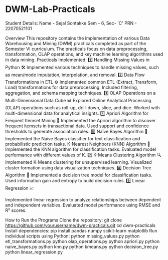 # DWM-Lab-Practicals
Student Details:
Name - Sejal Sontakke
Sem - 6, Sec- 'C'
PRN - 22070521101

 Overview
This repository contains the implementation of various Data Warehousing and Mining (DWM) practicals completed as part of the Semester VI curriculum. The practicals focus on data preprocessing, transformation, OLAP operations, and key machine learning algorithms used in data mining.
Practicals Implemented:
1️⃣ Handling Missing Values in Python 🛠️
Implemented various techniques to handle missing values, such as mean/mode imputation, interpolation, and removal.
2️⃣ Data Flow Transformations in ETL ⚙️
Implemented common ETL (Extract, Transform, Load) transformations for data preprocessing.
Included filtering, aggregation, and schema mapping techniques.
3️⃣ OLAP Operations on a Multi-Dimensional Data Cube 📊
Explored Online Analytical Processing (OLAP) operations such as roll-up, drill-down, slice, and dice.
Worked with multi-dimensional data for analytical insights.
4️⃣ Apriori Algorithm for Frequent Itemset Mining 🛒
Implemented the Apriori algorithm to discover frequent itemsets in transactional data.
Used support and confidence thresholds to generate association rules.
5️⃣ Naïve Bayes Algorithm 🤖
Implemented the Naïve Bayes classifier for text classification and probabilistic prediction tasks.
 K-Nearest Neighbors (KNN) Algorithm 📌
Implemented the KNN algorithm for classification tasks.
Evaluated model performance with different values of K.
7️⃣ K-Means Clustering Algorithm 🔍
Implemented K-Means clustering for unsupervised learning.
Visualized cluster formation using data visualization techniques.
8️⃣ Decision Tree Algorithm 🌲
Implemented a decision tree model for classification tasks.
Used information gain and entropy to build decision rules.
9️⃣ Linear Regression 📈

Implemented linear regression to analyze relationships between dependent and independent variables.
Evaluated model performance using RMSE and R² scores.

How to Run the Programs
Clone the repository:
git clone https://github.com/yourusername/dwm-practicals.git
cd dwm-practicals
Install dependencies:
pip install pandas numpy scikit-learn matplotlib
Run individual scripts using Python:
python missing_values.py
python etl_transformations.py
python olap_operations.py
python apriori.py
python naive_bayes.py
python knn.py
python kmeans.py
python decision_tree.py
python linear_regression.py
